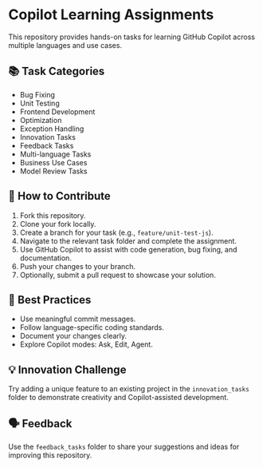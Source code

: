 # Copilot Learning Assignments

This repository provides hands-on tasks for learning GitHub Copilot across multiple languages and use cases.

## 📚 Task Categories
- Bug Fixing
- Unit Testing
- Frontend Development
- Optimization
- Exception Handling
- Innovation Tasks
- Feedback Tasks
- Multi-language Tasks
- Business Use Cases
- Model Review Tasks

## 🚀 How to Contribute
1. Fork this repository.
2. Clone your fork locally.
3. Create a branch for your task (e.g., `feature/unit-test-js`).
4. Navigate to the relevant task folder and complete the assignment.
5. Use GitHub Copilot to assist with code generation, bug fixing, and documentation.
6. Push your changes to your branch.
7. Optionally, submit a pull request to showcase your solution.

## 🧠 Best Practices
- Use meaningful commit messages.
- Follow language-specific coding standards.
- Document your changes clearly.
- Explore Copilot modes: Ask, Edit, Agent.

## 💡 Innovation Challenge
Try adding a unique feature to an existing project in the `innovation_tasks` folder to demonstrate creativity and Copilot-assisted development.

## 🗣️ Feedback
Use the `feedback_tasks` folder to share your suggestions and ideas for improving this repository.
